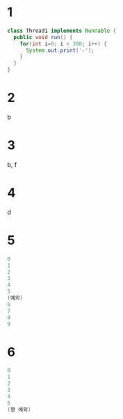 # 1
```java
class Thread1 implements Runnable {
  public void run() {
    for(int i=0; i < 300; i++) {
      System.out.print('-');
    }
  }
}
```

# 2
b

# 3
b, f

# 4
d

# 5
```java
0  
1  
2  
3  
4  
5  
(예외)  
6  
7  
8  
9
```

# 6
```java
0
1
2
3
4
5
(꽝 예외)
```
